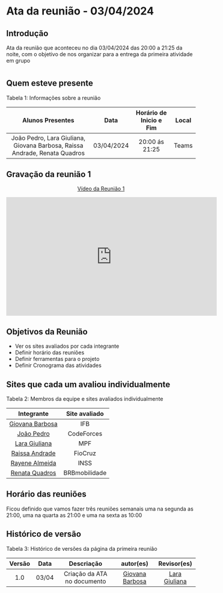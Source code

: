 # Ata da reunião - 03/04/2024

## Introdução
Ata da reunião que aconteceu no dia 03/04/2024 das 20:00 a 21:25 da noite, com o objetivo de nos organizar para a entrega da primeira atividade em grupo 

#

## Quem esteve presente

Tabela 1: Informações sobre a reunião

| Alunos Presentes       | Data | Horário de Inicio e Fim                                 | Local            |
| :--------: | :----: | :--------------------:                    | :---------------: |
| João Pedro, Lara Giuliana, Giovana Barbosa, Raissa Andrade, Renata Quadros |  03/04/2024   | 20:00 ás 21:25                     | Teams  | 


## Gravação da reunião 1

<p style="text-align: center"><a href="https://youtu.be/gm5MF8YzOBI" target="blanket">Vídeo da Reunião 1</a></p>
<p style="text-align: center"><iframe width="560" height="315" src="https://www.youtube.com/embed/gm5MF8YzOBI" title="YouTube video player" frameborder="0" allow="accelerometer; autoplay; clipboard-write; encrypted-media; gyroscope; picture-in-picture; web-share" referrerpolicy="strict-origin-when-cross-origin" allowfullscreen></iframe></p>

## Objetivos da Reunião

- Ver os sites avaliados por cada integrante
- Definir horário das reuniões
- Definir ferramentas para o projeto
- Definir Cronograma das atividades

## Sites que cada um avaliou individualmente

Tabela 2: Membros da equipe e sites avaliados individualmente

|                            Integrante                             |              Site avaliado              |        
| :----------------------------------------------------------: | :-------------------------------: | 
| [Giovana Barbosa ](https://github.com/gio221) |   IFB | 
| [João Pedro](https://github.com/JoaoODragonborn) | CodeForces  |
| [Lara Giuliana](https://github.com/gravelylara) | MPF |
| [Raissa Andrade ](https://github.com/RaissaAndradeS) |   FioCruz | 
| [Rayene Almeida](https://github.com/rayenealmeida) | INSS  |
| [Renata Quadros](https://github.com/Renatinha28) | BRBmobilidade |
   
## Horário das reuniões
Ficou definido que vamos fazer três reuniões semanais uma na segunda as 21:00, uma na quarta as 21:00 e uma na sexta as 10:00

## Histórico de versão

Tabela 3: Histórico de versões da página da primeira reunião

|                            Versão                             |              Data               |                    Descriação                     | autor(es)           |  Revisor(es)          |
| :----------------------------------------------------------: | :-------------------------------: | :-------------------------------------------------: | :-------------------------------: |  :-------------------------------: | 
| 1.0 |  03/04  | Criação da ATA no documento |[Giovana Barbosa ](https://github.com/gio221)|[Lara Giuliana](https://github.com/gravelylara)|